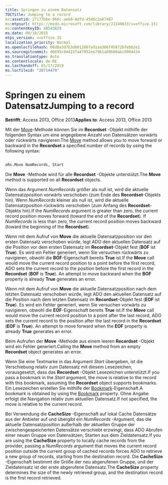 ```yaml
---
title: Springen zu einem Datensatz
TOCTitle: Jumping to a record
ms:assetid: 27177bbe-066c-aeb0-6dfd-45d8c2a87487
ms:mtpsurl: https://msdn.microsoft.com/library/JJ249033(v=office.15)
ms:contentKeyID: 48543829
ms.date: 09/18/2015
mtps_version: v=office.15
localization_priority: Normal
ms.openlocfilehash: 08d8a3d7b3d6012867a91aa306f45872bfebb2e1
ms.sourcegitcommit: d6695c94415fa47952ee7961a69660abc0904434
ms.translationtype: Auto
ms.contentlocale: de-DE
ms.lasthandoff: 01/17/2019
ms.locfileid: "28714479"
---
```

# <a name="jumping-to-a-record"></a><span data-ttu-id="51de5-102">Springen zu einem Datensatz</span><span class="sxs-lookup"><span data-stu-id="51de5-102">Jumping to a record</span></span>


<span data-ttu-id="51de5-103">**Betrifft**: Access 2013, Office 2013</span><span class="sxs-lookup"><span data-stu-id="51de5-103">**Applies to**: Access 2013, Office 2013</span></span>

<span data-ttu-id="51de5-104">Mit der [Move](move-method-ado.md)-Methode können Sie im **Recordset** -Objekt mithilfe der folgenden Syntax um eine angegebene Anzahl von Datensätzen vorwärts oder rückwärts navigieren:</span><span class="sxs-lookup"><span data-stu-id="51de5-104">The [Move](move-method-ado.md) method allows you to move forward or backward in the **Recordset** a specified number of records by using the following syntax:</span></span>

```vb 
 
oRs.Move NumRecords, Start
```

<span data-ttu-id="51de5-105">Die **Move** -Methode wird für alle **Recordset** -Objekte unterstützt.</span><span class="sxs-lookup"><span data-stu-id="51de5-105">The **Move** method is supported on all **Recordset** objects.</span></span>

<span data-ttu-id="51de5-p101">Wenn das Argument *NumRecords* größer als null ist, wird die aktuelle Datensatzposition vorwärts verschoben (zum Ende des **Recordset**-Objekts hin). Wenn *NumRecords* kleiner als null ist, wird die aktuelle Datensatzposition rückwärts verschoben (zum Anfang des **Recordset**-Objekts hin).</span><span class="sxs-lookup"><span data-stu-id="51de5-p101">If the *NumRecords* argument is greater than zero, the current record position moves forward (toward the end of the **Recordset**). If *NumRecords* is less than zero, the current record position moves backward (toward the beginning of the **Recordset**).</span></span>

<span data-ttu-id="51de5-p102">Wenn mit dem Aufruf von **Move** die aktuelle Datensatzposition vor den ersten Datensatz verschoben würde, legt ADO den aktuellen Datensatz auf die Position vor dem ersten Datensatz im **Recordset**-Objekt fest (**BOF** ist **True**). Es wird ein Fehler generiert, wenn Sie versuchen rückwärts zu navigieren, obwohl die **BOF**-Eigenschaft bereits **True** ist.</span><span class="sxs-lookup"><span data-stu-id="51de5-p102">If the **Move** call would move the current record position to a point before the first record, ADO sets the current record to the position before the first record in the **Recordset** (**BOF** is **True**). An attempt to move backward when the **BOF** property is already **True** generates an error.</span></span>

<span data-ttu-id="51de5-p103">Wenn mit dem Aufruf von **Move** die aktuelle Datensatzposition nach dem letzten Datensatz verschoben würde, legt ADO den aktuellen Datensatz auf die Position nach dem letzten Datensatz im **Recordset**-Objekt fest (**EOF** ist **True**). Es wird ein Fehler generiert, wenn Sie versuchen vorwärts zu navigieren, obwohl die **EOF**-Eigenschaft bereits **True** ist.</span><span class="sxs-lookup"><span data-stu-id="51de5-p103">If the **Move** call would move the current record position to a point after the last record, ADO sets the current record to the position after the last record in the **Recordset** (**EOF** is **True**). An attempt to move forward when the **EOF** property is already **True** generates an error.</span></span>

<span data-ttu-id="51de5-112">Beim Aufrufen der **Move** -Methode aus einem leeren **Recordset** -Objekt wird ein Fehler generiert.</span><span class="sxs-lookup"><span data-stu-id="51de5-112">Calling the **Move** method from an empty **Recordset** object generates an error.</span></span>

<span data-ttu-id="51de5-113">Wenn Sie eine Textmarke in das Argument *Start* übergeben, ist die Verschiebung relativ zum Datensatz mit diesem Lesezeichen, vorausgesetzt, dass das **Recordset** -Objekt Lesezeichen unterstützt.</span><span class="sxs-lookup"><span data-stu-id="51de5-113">If you pass a bookmark in the *Start* argument, the move is relative to the record with this bookmark, assuming the **Recordset** object supports bookmarks.</span></span> <span data-ttu-id="51de5-114">Ein Lesezeichen erstellen Sie mithilfe der [Bookmark](bookmark-property-ado.md)-Eigenschaft.</span><span class="sxs-lookup"><span data-stu-id="51de5-114">A bookmark is obtained by using the [Bookmark](bookmark-property-ado.md) property.</span></span> <span data-ttu-id="51de5-115">Ohne Angabe erfolgt die Navigation relativ zum aktuellen Datensatz.</span><span class="sxs-lookup"><span data-stu-id="51de5-115">If not specified, the move is relative to the current record.</span></span>

<span data-ttu-id="51de5-116">Bei Verwendung die **CacheSize** -Eigenschaft auf lokal Cache Datensätze aus der Anbieter auf und übergibt ein *NumRecords* -Argument, das die aktuelle Datensatzposition außerhalb der aktuellen Gruppe der zwischengespeicherten Datensätze verschiebt erzwingt, dass ADO Abrufen einer neuen Gruppe von Datensätzen, Starten aus dem Zieldatensatz.</span><span class="sxs-lookup"><span data-stu-id="51de5-116">If you are using the **CacheSize** property to locally cache records from the provider, passing a *NumRecords* argument that moves the current record position outside the current group of cached records forces ADO to retrieve a new group of records, starting from the destination record.</span></span> <span data-ttu-id="51de5-117">Die **CacheSize** -Eigenschaft bestimmt die Größe der neu abgerufenen Gruppe, und der Zieldatensatz ist der erste abgerufene Datensatz.</span><span class="sxs-lookup"><span data-stu-id="51de5-117">The **CacheSize** property determines the size of the newly retrieved group, and the destination record is the first record retrieved.</span></span>

